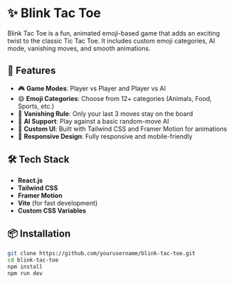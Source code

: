 <!-- # React + Vite

This template provides a minimal setup to get React working in Vite with HMR and some ESLint rules.

Currently, two official plugins are available:

- [@vitejs/plugin-react](https://github.com/vitejs/vite-plugin-react/blob/main/packages/plugin-react) uses [Babel](https://babeljs.io/) for Fast Refresh
- [@vitejs/plugin-react-swc](https://github.com/vitejs/vite-plugin-react/blob/main/packages/plugin-react-swc) uses [SWC](https://swc.rs/) for Fast Refresh

## Expanding the ESLint configuration

If you are developing a production application, we recommend using TypeScript with type-aware lint rules enabled. Check out the [TS template](https://github.com/vitejs/vite/tree/main/packages/create-vite/template-react-ts) for information on how to integrate TypeScript and [`typescript-eslint`](https://typescript-eslint.io) in your project. -->





# ✨ Blink Tac Toe

Blink Tac Toe is a fun, animated emoji-based game that adds an exciting twist to the classic Tic Tac Toe. It includes custom emoji categories, AI mode, vanishing moves, and smooth animations.

## 🚀 Features

- 🎮 **Game Modes**: Player vs Player and Player vs AI
- 😄 **Emoji Categories**: Choose from 12+ categories (Animals, Food, Sports, etc.)
- 💨 **Vanishing Rule**: Only your last 3 moves stay on the board
- 🤖 **AI Support**: Play against a basic random-move AI
- 🎨 **Custom UI**: Built with Tailwind CSS and Framer Motion for animations
- 📱 **Responsive Design**: Fully responsive and mobile-friendly

## 🛠️ Tech Stack

- **React.js**
- **Tailwind CSS**
- **Framer Motion**
- **Vite** (for fast development)
- **Custom CSS Variables**

## 📦 Installation

```bash
git clone https://github.com/yourusername/blink-tac-toe.git
cd blink-tac-toe
npm install
npm run dev
